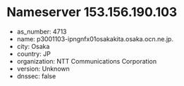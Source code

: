 # Nameserver 153.156.190.103

* as_number: 4713
* name: p3001103-ipngnfx01osakakita.osaka.ocn.ne.jp.
* city: Osaka
* country: JP
* organization: NTT Communications Corporation
* version: Unknown
* dnssec: false

